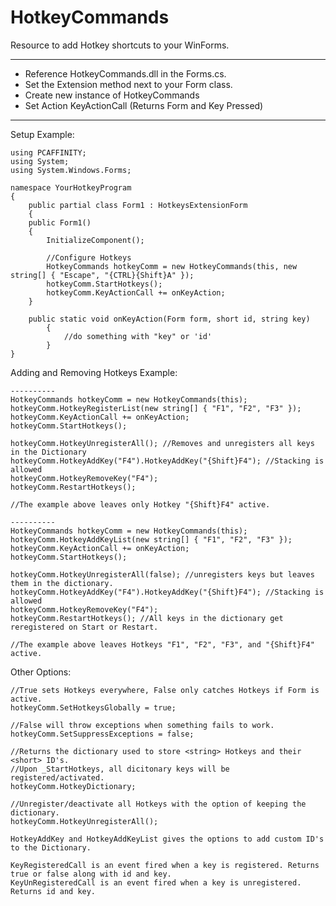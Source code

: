 # HotkeyCommands
Resource to add Hotkey shortcuts to your WinForms.
________________________________________________________________

- Reference HotkeyCommands.dll in the Forms.cs.
- Set the Extension method next to your Form class.
- Create new instance of HotkeyCommands
- Set Action KeyActionCall (Returns Form and Key Pressed)
________________________________________________________________

Setup Example:

	using PCAFFINITY;
	using System;
	using System.Windows.Forms;

	namespace YourHotkeyProgram
	{
	    public partial class Form1 : HotkeysExtensionForm
	    {
		public Form1()
		{
		    InitializeComponent();

		    //Configure Hotkeys
		    HotkeyCommands hotkeyComm = new HotkeyCommands(this, new string[] { "Escape", "{CTRL}{Shift}A" });
		    hotkeyComm.StartHotkeys();
		    hotkeyComm.KeyActionCall += onKeyAction;
		}
	
		public static void onKeyAction(Form form, short id, string key)
        	{
            	//do something with "key" or 'id'
        	}
	}

Adding and Removing Hotkeys Example:

	----------
	HotkeyCommands hotkeyComm = new HotkeyCommands(this);
	hotkeyComm.HotkeyRegisterList(new string[] { "F1", "F2", "F3" });
	hotkeyComm.KeyActionCall += onKeyAction;
	hotkeyComm.StartHotkeys();
	
	hotkeyComm.HotkeyUnregisterAll(); //Removes and unregisters all keys in the Dictionary
	hotkeyComm.HotkeyAddKey("F4").HotkeyAddKey("{Shift}F4"); //Stacking is allowed
	hotkeyComm.HotkeyRemoveKey("F4");
	hotkeyComm.RestartHotkeys();
	
	//The example above leaves only Hotkey "{Shift}F4" active.
	
	----------
	HotkeyCommands hotkeyComm = new HotkeyCommands(this);
	hotkeyComm.HotkeyAddKeyList(new string[] { "F1", "F2", "F3" });
	hotkeyComm.KeyActionCall += onKeyAction;
	hotkeyComm.StartHotkeys();
	
	hotkeyComm.HotkeyUnregisterAll(false); //unregisters keys but leaves them in the dictionary.
	hotkeyComm.HotkeyAddKey("F4").HotkeyAddKey("{Shift}F4"); //Stacking is allowed
	hotkeyComm.HotkeyRemoveKey("F4");
	hotkeyComm.RestartHotkeys(); //All keys in the dictionary get reregistered on Start or Restart.
	
	//The example above leaves Hotkeys "F1", "F2", "F3", and "{Shift}F4" active.


Other Options:
	
	//True sets Hotkeys everywhere, False only catches Hotkeys if Form is active.
	hotkeyComm.SetHotkeysGlobally = true;
	
	//False will throw exceptions when something fails to work.
	hotkeyComm.SetSuppressExceptions = false;
	
	//Returns the dictionary used to store <string> Hotkeys and their <short> ID's.
	//Upon _StartHotkeys, all dicitonary keys will be registered/activated.
	hotkeyComm.HotkeyDictionary;
	
	//Unregister/deactivate all Hotkeys with the option of keeping the dictionary.
	hotkeyComm.HotkeyUnregisterAll();
	
	HotkeyAddKey and HotkeyAddKeyList gives the options to add custom ID's to the Dictionary.
	
	KeyRegisteredCall is an event fired when a key is registered. Returns true or false along with id and key.
	KeyUnRegisteredCall is an event fired when a key is unregistered. Returns id and key.
